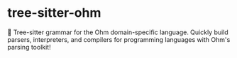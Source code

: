 # tree-sitter-ohm
🌳 Tree-sitter grammar for the Ohm domain-specific language. Quickly build parsers, interpreters, and compilers for programming languages with Ohm's parsing toolkit!

